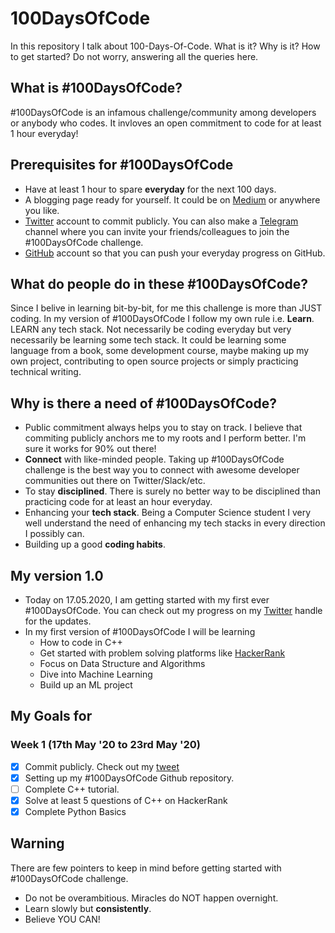 # 100DaysOfCode
In this repository I talk about 100-Days-Of-Code. What is it? Why is it? How to get started? 
Do not worry, answering all the queries here.

## What is #100DaysOfCode?
#100DaysOfCode is an infamous challenge/community among developers or anybody who codes. It invloves an open commitment to code for at least 1 hour everyday! 

## Prerequisites for #100DaysOfCode
* Have at least 1 hour to spare **everyday** for the next 100 days.
* A blogging page ready for yourself. It could be on [Medium](https://medium.com/) or anywhere you like.
* [Twitter](https://twitter.com/) account to commit publicly. You can also make a [Telegram](https://telegram.org/) channel where you can invite your friends/colleagues to join the #100DaysOfCode challenge. 
* [GitHub](https://github.com/) account so that you can push your everyday progress on GitHub.

## What do people do in these #100DaysOfCode?
Since I belive in learning bit-by-bit, for me this challenge is more than JUST coding. In my version of #100DaysOfCode I follow my own rule i.e. **Learn**. LEARN any tech stack. Not necessarily be coding everyday but very necessarily be learning some tech stack. It could be learning some language from a book, some development course, maybe making up my own project, contributing to open source projects or simply practicing technical writing.

## Why is there a need of #100DaysOfCode?
* Public commitment always helps you to stay on track. I believe that commiting publicly anchors me to my roots and I perform better. I'm sure it works for 90% out there!
* **Connect** with like-minded people. Taking up #100DaysOfCode challenge is the best way you to connect with awesome developer communities out there on Twitter/Slack/etc.
* To stay **disciplined**. There is surely no better way to be disciplined than practicing code for at least an hour everyday.
* Enhancing your **tech stack**. Being a Computer Science student I very well understand the need of enhancing my tech stacks in every direction I possibly can. 
* Building up a good **coding habits**.

## My version 1.0 
* Today on 17.05.2020, I am getting started with my first ever #100DaysOfCode. You can check out my progress on my [Twitter](https://twitter.com/AnkitaxPriya) handle for the updates. 
* In my first version of #100DaysOfCode I will be learning 
  - How to code in C++
  - Get started with problem solving platforms like [HackerRank](https://www.hackerrank.com/)
  - Focus on Data Structure and Algorithms
  - Dive into Machine Learning
  - Build up an ML project 

## My Goals for 
### Week 1 (17th May '20 to 23rd May '20)
- [x] Commit publicly. Check out my [tweet](https://twitter.com/AnkitaxPriya/status/1261716021108305921)
- [x] Setting up my #100DaysOfCode Github repository.
- [ ] Complete C++ tutorial. 
- [x] Solve at least 5 questions of C++ on HackerRank
- [x] Complete Python Basics

## Warning
There are few pointers to keep in mind before getting started with #100DaysOfCode challenge.
- Do not be overambitious. Miracles do NOT happen overnight.
- Learn slowly but **consistently**.
- Believe YOU CAN!
